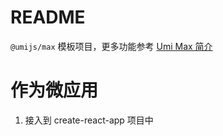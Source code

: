 # README

`@umijs/max` 模板项目，更多功能参考 [Umi Max 简介](https://umijs.org/docs/max/introduce)

# 作为微应用

1. 接入到 create-react-app 项目中
